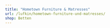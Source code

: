 ```yaml
---
title: "Hometown Furniture & Matresses"
url: /lufkin/hometown-furniture-und-matresses/
shop: Betten
---
```

